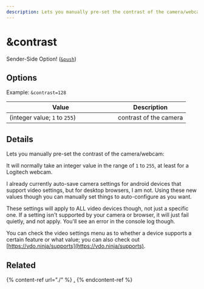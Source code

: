 ```yaml
---
description: Lets you manually pre-set the contrast of the camera/webcam
---
```


# \&contrast

Sender-Side Option! ([`&push`](../../source-settings/push.md))

## Options

Example: `&contrast=128`

<table><thead><tr><th width="270">Value</th><th>Description</th></tr></thead><tbody><tr><td>(integer value; <code>1</code> to <code>255</code>)</td><td>contrast of the camera</td></tr></tbody></table>

## Details

Lets you manually pre-set the contrast of the camera/webcam:

It will normally take an integer value in the range of `1` to `255`, at least for a Logitech webcam.

I already currently auto-save camera settings for android devices that support video settings, but for desktop browsers, I am not. Using these new values though you can manually set things to auto-configure as you want.

These settings will apply to ALL video devices though, not just a specific one. If a setting isn't supported by your camera or browser, it will just fail quietly, and not apply. You'll see an error in the console log though.

You can check the video settings menu as to whether a device supports a certain feature or what value; you can also check out [https://vdo.ninja/supports](https://vdo.ninja/supports).

## Related

{% content-ref url="./" %}
[.](./)
{% endcontent-ref %}
